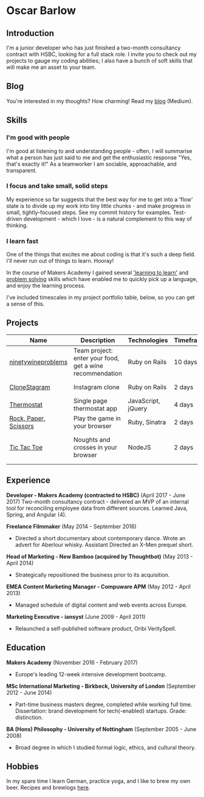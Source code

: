 # Oscar Barlow

## Introduction
I'm a junior developer who has just finished a two-month consultancy contract with HSBC,  looking for a full stack role. I invite you to check out my projects to gauge my coding abilities; I also have a bunch of soft skills that will make me an asset to your team.

## Blog
You're interested in my thoughts? How charming! Read my [blog](https://medium.com/@oscarbarlow) (Medium).

## Skills

### I'm good with people
I'm good at listening to and understanding people - often, I will summarise what a person has just said to me and get the enthusiastic response "Yes, that's exactly it!" As a teamworker I am sociable, approachable, and transparent.

### I focus and take small, solid steps
My experience so far suggests that the best way for me to get into a 'flow' state is to divide up my work into tiny little chunks - and make progress in small, tightly-focused steps. See my commit history for examples. Test-driven development - which I love - is a natural complement to this way of thinking.

### I learn fast
One of the things that excites me about coding is that it's such a deep field. I'll never run out of things to learn. Hooray!

In the course of Makers Academy I gained several ['learning to learn'](https://medium.com/@oscarbarlow/5-things-i-learned-in-the-first-half-of-makers-academy-7a51c67a6524#.jyn29mhm0) and [problem solving](https://medium.com/@oscarbarlow/my-coding-tools-so-far-5dbaaceb7007#.vej9ky8h1) skills which have enabled me to quickly pick up a language, and enjoy the learning process.

I've included timescales in my project portfolio table, below, so you can get a sense of this.

## Projects

| Name | Description | Technologies | Timeframe | Testing |
| --- | --- | --- | --- | --- |
| [ninetywineproblems](https://github.com/jimmygoldshine/Ninetywine-problems) | Team project: enter your food, get a wine recommendation | Ruby on Rails | 10 days | RSpec & Capybara |
| [CloneStagram](https://github.com/oscar-barlow/instagram-challenge) | Instagram clone | Ruby on Rails | 2 days | RSpec, Capybara |
| [Thermostat](https://github.com/oscar-barlow/thermostat) | Single page thermostat app | JavaScript, jQuery | 4 days | Jasmine |
| [Rock, Paper, Scissors](https://github.com/oscar-barlow/rps-challenge/) | Play the game in your browser | Ruby, Sinatra | 2 days | RSpec & Capybara |
| [Tic Tac Toe](https://github.com/oscar-barlow/tic-tac-toe) | Noughts and crosses in your browser| NodeJS | 2 days | Mocha, Chai, simple-mock |

## Experience

**Developer - Makers Academy (contracted to HSBC)** (April 2017 - June 2017)
Two-month consultancy contract - delivered an MVP of an internal tool for
reconciling employee data from different sources. Learned Java, Spring, and
Angular (4).

**Freelance Filmmaker** (May 2014 - September 2016)

* Directed a short documentary about contemporary dance. Wrote an advert for Aberlour whisky. Assistant Directed an X-Men prequel short.

**Head of Marketing - New Bamboo (acquired by Thoughtbot)** (May 2013 - April 2014)

* Strategically repositioned the business prior to its acquisition.

**EMEA Content Marketing Manager - Compuware APM** (May 2012 - April 2013)

* Managed schedule of digital content and web events across Europe.

**Marketing Executive - iansyst** (June 2009 - April 2011)

* Relaunched a self-published software product, Oribi VeritySpell.

## Education
**Makers Academy** (November 2016 - February 2017)

* Europe's leading 12-week intensive development bootcamp.

**MSc International Marketing - Birkbeck, University of London** (September 2012 - June 2014)

* Part-time business masters degree, completed while working full time. Dissertation: brand development for tech(-enabled) startups. Grade: distinction.

**BA (Hons) Philosophy - University of Nottingham** (September 2005 - June 2008)

* Broad degree in which I studied formal logic, ethics, and cultural theory.

## Hobbies
In my spare time I learn German, practice yoga, and I like to brew my own beer. Recipes and brewlogs [here](http://www.brewersfriend.com/homebrew/brewer/70943/oscar-barlow).
